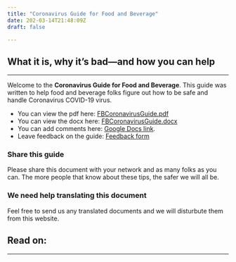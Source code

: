 ```yaml
---
title: "Coronavirus Guide for Food and Beverage"
date: 202-03-14T21:48:09Z
draft: false

---
```


## What it is, why it’s bad—and how you can help

---

Welcome to the **Coronavirus Guide for Food and Beverage**. This guide was written to help food and beverage folks figure out how to be safe and handle Coronavirus COVID-19 virus. 

* You can view the pdf here: [FBCoronavirusGuide.pdf](./docs/FBCoronavirusGuide.pdf)
* You can view the docx here: [FBCoronavirusGuide.docx](./docs/FBCoronavirusGuide.docx) 
* You can add comments here: [Google Docs link](https://docs.google.com/document/d/13n1TeOl_cB_jJhRzGNztgInzTZhWpLwW52K4q7hwnlQ/edit?usp=sharing). 
* Leave feedback on the guide: [Feedback form](https://docs.google.com/forms/d/e/1FAIpQLSdN39Moz6W4IOFER0kWB39rW90frkA89XanlFaEwzd3M-oBTQ/viewform)


### Share this guide

Please share this document with your network and as many folks as you can. The more people that know about these tips, the safer we will all be. 

### We need help translating this document

Feel free to send us any translated documents and we will disturbute them from this website. 


## Read on: 
---

